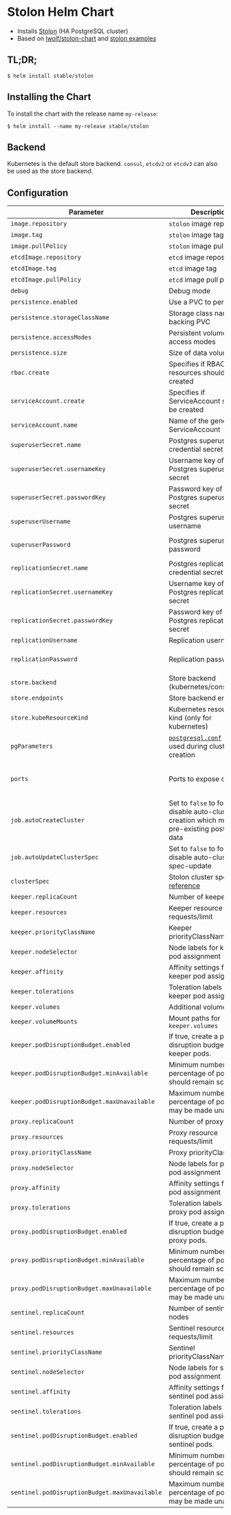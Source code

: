 # Stolon Helm Chart

* Installs [Stolon](https://github.com/sorintlab/stolon) (HA PostgreSQL cluster)
* Based on [lwolf/stolon-chart](https://github.com/lwolf/stolon-chart) and [stolon examples](https://github.com/sorintlab/stolon/tree/master/examples/kubernetes/statefulset)

## TL;DR;

```console
$ helm install stable/stolon
```

## Installing the Chart

To install the chart with the release name `my-release`:

```console
$ helm install --name my-release stable/stolon
```

## Backend

Kubernetes is the default store backend. `consul`, `etcdv2` or `etcdv3` can also be used as the store backend.

## Configuration

| Parameter                               | Description                                    | Default                                                      |
| --------------------------------------- | ---------------------------------------------- | ------------------------------------------------------------ |
| `image.repository`                      | `stolon` image repository                      | `sorintlab/stolon`                                           |
| `image.tag`                             | `stolon` image tag                             | `v0.13.0-pg10`                                               |
| `image.pullPolicy`                      | `stolon` image pull policy                     | `IfNotPresent`                                               |
| `etcdImage.repository`                  | `etcd` image repository                        | `k8s.gcr.io/etcd-amd64`                                      |
| `etcdImage.tag`                         | `etcd` image tag                               | `2.3.7`                                                      |
| `etcdImage.pullPolicy`                  | `etcd` image pull policy                       | `IfNotPresent`                                               |
| `debug`                                 | Debug mode                                     | `false`                                                      |
| `persistence.enabled`                   | Use a PVC to persist data                      | `true`                                                       |
| `persistence.storageClassName`          | Storage class name of backing PVC              | `""`                                                         |
| `persistence.accessModes`               | Persistent volumes access modes                | `["ReadWriteOnce"]`                                          |
| `persistence.size`                      | Size of data volume                            | `10Gi`                                                       |
| `rbac.create`                           | Specifies if RBAC resources should be created  | `true`                                                       |
| `serviceAccount.create`                 | Specifies if ServiceAccount should be created  | `true`                                                       |
| `serviceAccount.name`                   | Name of the generated ServiceAccount           | Defaults to fullname template                                |
| `superuserSecret.name`                  | Postgres superuser credential secret name      | `""`                                                         |
| `superuserSecret.usernameKey`           | Username key of Postgres superuser in secret   | `pg_su_username`                                             |
| `superuserSecret.passwordKey`           | Password key of Postgres superuser in secret   | `pg_su_password`                                             |
| `superuserUsername`                     | Postgres superuser username                    | `stolon`                                                     |
| `superuserPassword`                     | Postgres superuser password                    | (Required if `superuserSecret.name` is not set)              |
| `replicationSecret.name`                | Postgres replication credential secret name    | `""`                                                         |
| `replicationSecret.usernameKey`         | Username key of Postgres replication in secret | `pg_repl_username`                                           |
| `replicationSecret.passwordKey`         | Password key of Postgres replication in secret | `pg_repl_password`                                           |
| `replicationUsername`                   | Replication username                           | `repluser`                                                   |
| `replicationPassword`                   | Replication password                           | (Required if `replicationSecret.name` is not set)            |
| `store.backend`                         | Store backend (kubernetes/consul/etcd)         | `kubernetes`                                                 |
| `store.endpoints`                       | Store backend endpoints                        | `nil`                                                        |
| `store.kubeResourceKind`                | Kubernetes resource kind (only for kubernetes) | `configmap`                                                  |
| `pgParameters`                          | [`postgresql.conf`][pgconf] options used during cluster creation | `{}`                                       |
| `ports`                                 | Ports to expose on pods                        | `{"stolon":{"containerPort": 5432},"metrics":{"containerPort": 8080}}`|
| `job.autoCreateCluster`                 | Set to `false` to force-disable auto-cluster-creation which may clear pre-existing postgres db data | `true`  |
| `job.autoUpdateClusterSpec`             | Set to `false` to force-disable auto-cluster-spec-update | `true`                                             |
| `clusterSpec`                           | Stolon cluster spec [reference](https://github.com/sorintlab/stolon/blob/master/doc/cluster_spec.md) | `{}`   |
| `keeper.replicaCount`                   | Number of keeper nodes                         | `2`                                                          |
| `keeper.resources`                      | Keeper resource requests/limit                 | `{}`                                                         |
| `keeper.priorityClassName`              | Keeper priorityClassName                       | `nil`                                                        |
| `keeper.nodeSelector`                   | Node labels for keeper pod assignment          | `{}`                                                         |
| `keeper.affinity`                       | Affinity settings for keeper pod assignment    | `{}`                                                         |
| `keeper.tolerations`                    | Toleration labels for keeper pod assignment    | `[]`                                                         |
| `keeper.volumes`                        | Additional volumes                             | `[]`                                                         |
| `keeper.volumeMounts`                   | Mount paths for `keeper.volumes`               | `[]`                                                         |
| `keeper.podDisruptionBudget.enabled`    | If true, create a pod disruption budget for keeper pods. | `false`                                            |
| `keeper.podDisruptionBudget.minAvailable` | Minimum number / percentage of pods that should remain scheduled | `""`                                     |
| `keeper.podDisruptionBudget.maxUnavailable` | Maximum number / percentage of pods that may be made unavailable | `""`                                   |
| `proxy.replicaCount`                    | Number of proxy nodes                          | `2`                                                          |
| `proxy.resources`                       | Proxy resource requests/limit                  | `{}`                                                         |
| `proxy.priorityClassName`               | Proxy priorityClassName                        | `nil`                                                        |
| `proxy.nodeSelector`                    | Node labels for proxy pod assignment           | `{}`                                                         |
| `proxy.affinity`                        | Affinity settings for proxy pod assignment     | `{}`                                                         |
| `proxy.tolerations`                     | Toleration labels for proxy pod assignment     | `[]`                                                         |
| `proxy.podDisruptionBudget.enabled`     | If true, create a pod disruption budget for proxy pods. | `false`                                             |
| `proxy.podDisruptionBudget.minAvailable` | Minimum number / percentage of pods that should remain scheduled | `""`                                      |
| `proxy.podDisruptionBudget.maxUnavailable` | Maximum number / percentage of pods that may be made unavailable | `""`                                    |
| `sentinel.replicaCount`                 | Number of sentinel nodes                       | `2`                                                          |
| `sentinel.resources`                    | Sentinel resource requests/limit               | `{}`                                                         |
| `sentinel.priorityClassName`            | Sentinel priorityClassName                     | `nil`                                                        |
| `sentinel.nodeSelector`                 | Node labels for sentinel pod assignment        | `{}`                                                         |
| `sentinel.affinity`                     | Affinity settings for sentinel pod assignment  | `{}`                                                         |
| `sentinel.tolerations`                  | Toleration labels for sentinel pod assignment  | `[]`                                                         |
| `sentinel.podDisruptionBudget.enabled`  | If true, create a pod disruption budget for sentinel pods. | `false`                                          |
| `sentinel.podDisruptionBudget.minAvailable` | Minimum number / percentage of pods that should remain scheduled | `""`                                   |
| `sentinel.podDisruptionBudget.maxUnavailable` | Maximum number / percentage of pods that may be made unavailable | `""`                                 |


[pgconf]: https://github.com/postgres/postgres/blob/master/src/backend/utils/misc/postgresql.conf.sample

